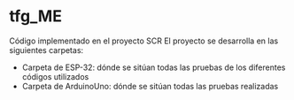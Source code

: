 # tfg_ME
Código implementado en el proyecto SCR
El proyecto se desarrolla en las siguientes carpetas: 
  - Carpeta de ESP-32: dónde se sitúan todas las pruebas de los diferentes códigos utilizados
  - Carpeta de ArduinoUno: dónde se sitúan todas las pruebas realizadas
